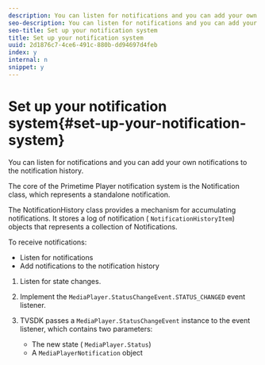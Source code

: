 ```yaml
---
description: You can listen for notifications and you can add your own notifications to the notification history.
seo-description: You can listen for notifications and you can add your own notifications to the notification history.
seo-title: Set up your notification system
title: Set up your notification system
uuid: 2d1876c7-4ce6-491c-880b-dd94697d4feb
index: y
internal: n
snippet: y
---
```


# Set up your notification system{#set-up-your-notification-system}

You can listen for notifications and you can add your own notifications to the notification history.

 The core of the Primetime Player notification system is the Notification class, which represents a standalone notification.

The NotificationHistory class provides a mechanism for accumulating notifications. It stores a log of notification ( `NotificationHistoryItem`) objects that represents a collection of Notifications.

To receive notifications:

* Listen for notifications 
* Add notifications to the notification history

1. Listen for state changes.
1. Implement the `MediaPlayer.StatusChangeEvent.STATUS_CHANGED` event listener.
1. TVSDK passes a `MediaPlayer.StatusChangeEvent` instance to the event listener, which contains two parameters:

    * The new state ( `MediaPlayer.Status`) 
    * A `MediaPlayerNotification` object

